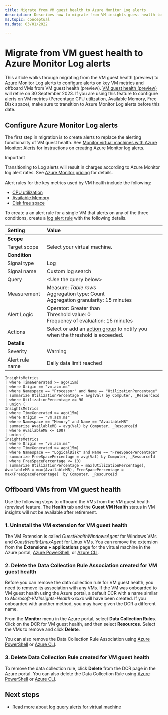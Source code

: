 ```yaml
---
title: Migrate from VM guest health to Azure Monitor Log alerts
description: Describes how to migrate from VM insights guest health to Azure Monitor Log alerts.
ms.topic: conceptual
ms.date: 03/01/2022

---
```


# Migrate from VM guest health to Azure Monitor Log alerts
This article walks through migrating from the VM guest health (preview) to Azure Monitor Log alerts to configure alerts on key VM metrics and offboard VMs from VM guest health (preview). [VM guest health (preview)](vminsights-health-overview.md) will retire on 30 September 2023. If you are using this feature to configure alerts on VM metrics (Percentage CPU utilization, Available Memory, Free Disk space), make sure to transition to Azure Monitor Log alerts before this date. 

## Configure Azure Monitor Log alerts
The first step in migration is to create alerts to replace the alerting functionality of VM guest health. See [Monitor virtual machines with Azure Monitor: Alerts](monitor-virtual-machine-alerts.md#log-alerts) for instructions on creating Azure Monitor log alerts. 

> [!IMPORTANT]
> Transitioning to Log alerts will result in charges according to Azure Monitor log alert rates. See [Azure Monitor pricing](https://azure.microsoft.com/pricing/details/monitor/) for details.


Alert rules for the key metrics used by VM health include the following:

- [CPU utilization](monitor-virtual-machine-alerts.md#log-alert-rules)
- [Available Memory](monitor-virtual-machine-alerts.md#log-alert-rules-1)
- [Disk free space](monitor-virtual-machine-alerts.md#log-query-alert-rules-1)

To create a an alert rule for a single VM that alerts on any of the three conditions, create a [log alert rule](monitor-virtual-machine-alerts#log-alerts.md) with the following details.


| Setting | Value |
|:---|:---|
| **Scope** | |
| Target scope | Select your virtual machine. |
| **Condition** | |
| Signal type | Log |
| Signal name | Custom log search |
| Query | \<Use the query below\> |
| Measurement | Measure: *Table rows*<br>Aggregation type: Count<br>Aggregation granularity: 15 minutes |
| Alert Logic | Operator: Greater than<br>Threshold value: 0<br>Frequency of evaluation: 15 minutes |
| Actions | Select or add an [action group](../alerts/action-groups.md) to notify you when the threshold is exceeded. |
| **Details** | |
| Severity| Warning |
| Alert rule name | Daily data limit reached |



```kusto
InsightsMetrics
| where TimeGenerated >= ago(15m)
| where Origin == "vm.azm.ms"
| where Namespace == "Processor" and Name == "UtilizationPercentage"
| summarize UtilizationPercentage = avg(Val) by Computer, _ResourceId
| where UtilizationPercentage >= 90
| union (
InsightsMetrics
| where TimeGenerated >= ago(15m)
| where Origin == "vm.azm.ms"
| where Namespace == "Memory" and Name == "AvailableMB"
| summarize AvailableMB = avg(Val) by Computer, _ResourceId
| where AvailableMB <= 100)
| union (
InsightsMetrics
| where Origin == "vm.azm.ms"
| where TimeGenerated >= ago(15m)
| where Namespace == "LogicalDisk" and Name == "FreeSpacePercentage"
| summarize FreeSpacePercentage = avg(Val) by Computer, _ResourceId
| where FreeSpacePercentage <= 10)
| summarize UtilizationPercentage = max(UtilizationPercentage), AvailableMB = max(AvailableMB), FreeSpacePercentage = max(FreeSpacePercentage)  by Computer, _ResourceId
```

## Offboard VMs from VM guest health
Use the following steps to offboard the VMs from the VM guest health (preview) feature. The **Health** tab and the **Guest VM Health** status in VM insights will not be available after retirement.


### 1. Uninstall the VM extension for VM guest health
The VM Extension is called *GuestHealthWindowsAgent* for Windows VMs and *GuestHealthLinuxAgent* for Linux VMs. You can remove the extension from the **Extensions + applications** page for the virtual machine in the Azure portal, [Azure PowerShell](/powershell/module/az.compute/remove-azvmextension), or [Azure CLI](/cli/azure/vm/extension#az-vm-extension-delete).


### 2. Delete the Data Collection Rule Association created for VM guest health
Before you can remove the data collection rule for VM guest health, you need to remove its association with any VMs. If the VM was onboarded to VM guest health using the Azure portal, a default DCR with a name similar to *Microsoft-VMInsights-Health-xxxxx* will have been created. If you onboarded with another method, you may have given the DCR a different name.

From the **Monitor** menu in the Azure portal, select **Data Collection Rules**. Click on the DCR for VM guest health, and then select **Resources**. Select the VMs to remove and click **Delete**.

You can also remove the Data Collection Rule Association using [Azure PowerShell](../agents/data-collection-rule-azure-monitor-agent.md#manage-rules-and-association-using-powershell) or [Azure CLI](/cli/azure/monitor/data-collection/rule/association#az-monitor-data-collection-rule-association-delete). 


### 3. Delete Data Collection Rule created for VM guest health
To remove the data collection rule, click **Delete** from the DCR page in the Azure portal. You can also delete the Data Collection Rule using [Azure PowerShell](../agents/data-collection-rule-azure-monitor-agent.md#manage-rules-and-association-using-powershell) or [Azure CLI](/cli/azure/monitor/data-collection/rule#az-monitor-data-collection-rule-delete).


## Next steps

- [Read more about log query alerts for virtual machine](monitor-virtual-machine-alerts.md)
